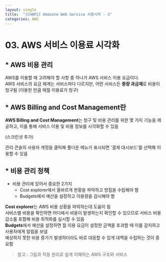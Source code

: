 ```yaml
---
layout: single
title:  "[CHAP2] Amazone Web Service 사용시작 - 3"
categories: AWS
---
```


# 03. AWS 서비스 이용료 시각화  

## * AWS 비용 관리

AWS를 이용할 때 고려해야 할 사항 중 하나가 AWS 서비스 이용 요금이다.  
AWS 서비스의 요금 체계는 서비스마다 다르지만, 어떤 서비스든 **종량 과금제**로 비용이 청구됨 (이용한 만큼 매월 이용료가 청구)  


## * AWS Billing and Cost Management란

**AWS Billing and Cost Management**는 청구 및 비용 관리를 위한 몇 가지 기능을 제공하고, 이를 통해 서비스 이용 및 비용 정보를 시각화할 수 있음  

(스크린샷 추가)  

관리 콘솔의 사용자 계정을 클릭해 풀다운 메뉴가 표시되면 '결제 대시보드'를 선택해 이용할 수 있음  


## * 비용 관리 정책

* 비용 관리에 있어서 중요한 2가지
  - Cost explorer에서 올바르게 현황을 파악하고 방침을 수립해야 함
  - Budgets에서 예산을 설정하고 이용량을 감시해야 함

**Cost explorer**는 AWS 비용 상황을 파악하는데 도움이 됨  
서비스별 비용을 확인하면 어디에서 비용이 발생하는지 확인할 수 있으므로 서비스 비용 감소를 포함해 비용 최적화를 실시할 수 있음  
**Budgets**에서 예산을 설정하면 월 이용 요금이 설정한 금액을 초과할 때 이를 감지하고 사용자에게 알림을 보냄  
예상하지 못한 비용 증가가 발생하더라도 바로 대응할 수 있게 대책을 수립하는 것이 중요함  


> 참고 : 그림과 작동 원리로 쉽게 이해하는 AWS 구조와 서비스